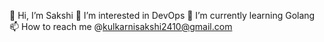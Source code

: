 👋 Hi, I’m Sakshi 
👀 I’m interested in DevOps 
🌱 I’m currently learning Golang 
📫 How to reach me @kulkarnisakshi2410@gmail.com
